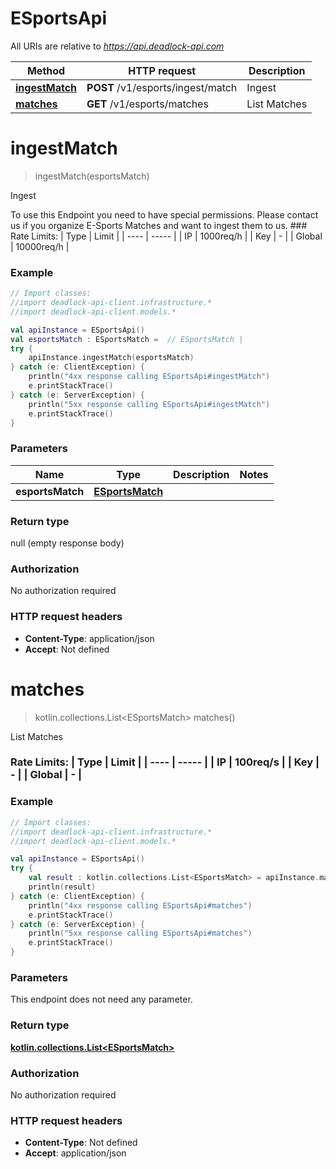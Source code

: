 # ESportsApi

All URIs are relative to *https://api.deadlock-api.com*

Method | HTTP request | Description
------------- | ------------- | -------------
[**ingestMatch**](ESportsApi.md#ingestMatch) | **POST** /v1/esports/ingest/match | Ingest
[**matches**](ESportsApi.md#matches) | **GET** /v1/esports/matches | List Matches


<a id="ingestMatch"></a>
# **ingestMatch**
> ingestMatch(esportsMatch)

Ingest

 To use this Endpoint you need to have special permissions. Please contact us if you organize E-Sports Matches and want to ingest them to us.  ### Rate Limits: | Type | Limit | | ---- | ----- | | IP | 1000req/h | | Key | - | | Global | 10000req/h |     

### Example
```kotlin
// Import classes:
//import deadlock-api-client.infrastructure.*
//import deadlock-api-client.models.*

val apiInstance = ESportsApi()
val esportsMatch : ESportsMatch =  // ESportsMatch | 
try {
    apiInstance.ingestMatch(esportsMatch)
} catch (e: ClientException) {
    println("4xx response calling ESportsApi#ingestMatch")
    e.printStackTrace()
} catch (e: ServerException) {
    println("5xx response calling ESportsApi#ingestMatch")
    e.printStackTrace()
}
```

### Parameters

Name | Type | Description  | Notes
------------- | ------------- | ------------- | -------------
 **esportsMatch** | [**ESportsMatch**](ESportsMatch.md)|  |

### Return type

null (empty response body)

### Authorization

No authorization required

### HTTP request headers

 - **Content-Type**: application/json
 - **Accept**: Not defined

<a id="matches"></a>
# **matches**
> kotlin.collections.List&lt;ESportsMatch&gt; matches()

List Matches

 ### Rate Limits: | Type | Limit | | ---- | ----- | | IP | 100req/s | | Key | - | | Global | - |     

### Example
```kotlin
// Import classes:
//import deadlock-api-client.infrastructure.*
//import deadlock-api-client.models.*

val apiInstance = ESportsApi()
try {
    val result : kotlin.collections.List<ESportsMatch> = apiInstance.matches()
    println(result)
} catch (e: ClientException) {
    println("4xx response calling ESportsApi#matches")
    e.printStackTrace()
} catch (e: ServerException) {
    println("5xx response calling ESportsApi#matches")
    e.printStackTrace()
}
```

### Parameters
This endpoint does not need any parameter.

### Return type

[**kotlin.collections.List&lt;ESportsMatch&gt;**](ESportsMatch.md)

### Authorization

No authorization required

### HTTP request headers

 - **Content-Type**: Not defined
 - **Accept**: application/json

